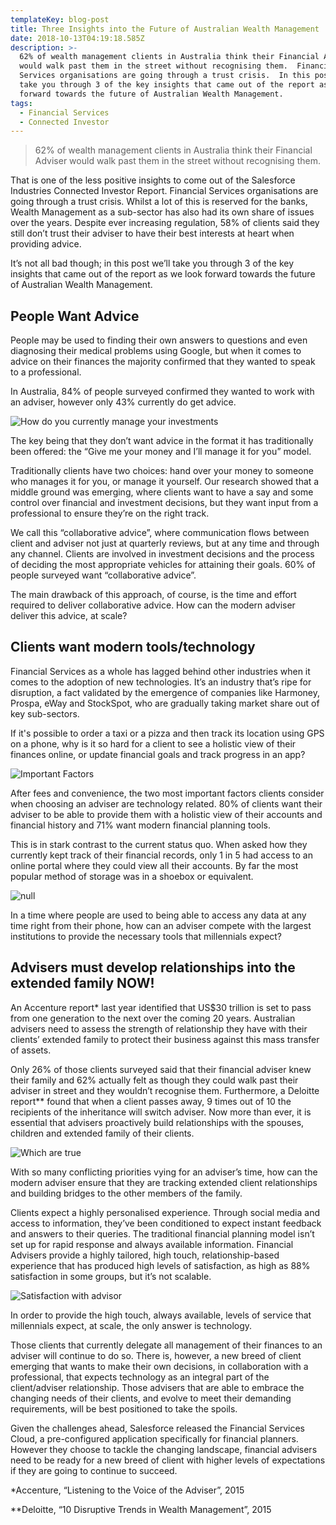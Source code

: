 ```yaml
---
templateKey: blog-post
title: Three Insights into the Future of Australian Wealth Management
date: 2018-10-13T04:19:18.585Z
description: >-
  62% of wealth management clients in Australia think their Financial Adviser
  would walk past them in the street without recognising them.  Financial
  Services organisations are going through a trust crisis.  In this post we’ll
  take you through 3 of the key insights that came out of the report as we look
  forward towards the future of Australian Wealth Management.
tags:
  - Financial Services
  - Connected Investor
---
```

> 62% of wealth management clients in Australia think their Financial Adviser would walk past them in the street without recognising them.

That is one of the less positive insights to come out of the Salesforce Industries Connected Investor Report. Financial Services organisations are going through a trust crisis. Whilst a lot of this is reserved for the banks, Wealth Management as a sub-sector has also had its own share of issues over the years. Despite ever increasing regulation, 58% of clients said they still don’t trust their adviser to have their best interests at heart when providing advice.

It’s not all bad though; in this post we’ll take you through 3 of the key insights that came out of the report as we look forward towards the future of Australian Wealth Management.

## People Want Advice

People may be used to finding their own answers to questions and even diagnosing their medical problems using Google, but when it comes to advice on their finances the majority confirmed that they wanted to speak to a professional.

In Australia, 84% of people surveyed confirmed they wanted to work with an adviser, however only 43% currently do get advice.

![How do you currently manage your investments](/img/advice.png)

The key being that they don’t want advice in the format it has traditionally been offered: the “Give me your money and I’ll manage it for you” model.

Traditionally clients have two choices: hand over your money to someone who manages it for you, or manage it yourself.  Our research showed that a middle ground was emerging, where clients want to have a say and some control over financial and investment decisions, but they want input from a professional to ensure they’re on the right track.  

We call this “collaborative advice”, where communication flows between client and adviser not just at quarterly reviews, but at any time and through any channel.  Clients are involved in investment decisions and the process of deciding the most appropriate vehicles for attaining their goals. 60% of people surveyed want “collaborative advice”.

The main drawback of this approach, of course, is the time and effort required to deliver collaborative advice.  How can the modern adviser deliver this advice, at scale?

## Clients want modern tools/technology

Financial Services as a whole has lagged behind other industries when it comes to the adoption of new technologies.  It’s an industry that’s ripe for disruption, a fact validated by the emergence of companies like Harmoney, Prospa, eWay and StockSpot, who are gradually taking market share out of key sub-sectors.

If it's possible to order a taxi or a pizza and then track its location using GPS on a phone, why is it so hard for a client to see a holistic view of their finances online, or update financial goals and track progress in an app?

![Important Factors](/img/factos.png)

After fees and convenience, the two most important factors clients consider when choosing an adviser are technology related. 80% of clients want their adviser to be able to provide them with a holistic view of their accounts and financial history and 71% want modern financial planning tools.

This is in stark contrast to the current status quo. When asked how they currently kept track of their financial records, only 1 in 5 had access to an online portal where they could view all their accounts. By far the most popular method of storage was in a shoebox or equivalent.

![null](/img/current.png)

In a time where people are used to being able to access any data at any time right from their phone, how can an adviser compete with the largest institutions to provide the necessary tools that millennials expect?

## Advisers must develop relationships into the extended family NOW!

An Accenture report* last year identified that US$30 trillion is set to pass from one generation to the next over the coming 20 years. Australian advisers need to assess the strength of relationship they have with their clients’ extended family to protect their business against this mass transfer of assets.

Only 26% of those clients surveyed said that their financial adviser knew their family and 62% actually felt as though they could walk past their adviser in street and they wouldn’t recognise them. Furthermore, a Deloitte report\*\* found that when a client passes away, 9 times out of 10 the recipients of the inheritance will switch adviser. Now more than ever, it is essential that advisers proactively build relationships with the spouses, children and extended family of their clients.

![Which are true](/img/factors.png)

With so many conflicting priorities vying for an adviser’s time, how can the modern adviser ensure that they are tracking extended client relationships and building bridges to the other members of the family.

Clients expect a highly personalised experience. Through social media and access to information, they’ve been conditioned to expect instant feedback and answers to their queries. The traditional financial planning model isn’t set up for rapid response and always available information.  Financial Advisers provide a highly tailored, high touch, relationship-based experience that has produced high levels of satisfaction, as high as 88% satisfaction in some groups, but it’s not scalable.

![Satisfaction with advisor](/img/satisfaction.png)

In order to provide the high touch, always available, levels of service that millennials expect, at scale, the only answer is technology.  

Those clients that currently delegate all management of their finances to an adviser will continue to do so. There is, however, a new breed of client emerging that wants to make their own decisions, in collaboration with a professional, that expects technology as an integral part of the client/adviser relationship. Those advisers that are able to embrace the changing needs of their clients, and evolve to meet their demanding requirements, will be best positioned to take the spoils.

Given the challenges ahead, Salesforce released the Financial Services Cloud, a pre-configured application specifically for financial planners. However they choose to tackle the changing landscape, financial advisers need to be ready for a new breed of client with higher levels of expectations if they are going to continue to succeed.

\*Accenture, “Listening to the Voice of the Adviser”, 2015

\*\*Deloitte, “10 Disruptive Trends in Wealth Management”, 2015
